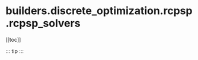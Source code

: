 # builders.discrete_optimization.rcpsp.rcpsp_solvers

[[toc]]

::: tip
<skdecide-summary></skdecide-summary>
:::

